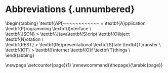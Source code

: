 # Abbreviations {.unnumbered}

\begin{tabbing}
\textbf{API}~~~~~~~~~~~~ \= \textbf{A}pplication \textbf{P}rogramming \textbf{I}nterface \\  
\textbf{JSON} \> \textbf{J}ava\textbf{S}cript \textbf{O}bject \textbf{N}otation \\  
\textbf{REST} \> \textbf{Re}presentational \textbf{S}tate \textbf{T}ransfer \\  
\textbf{IOT} \> \textbf{I}nternet \textbf{O}f \textbf{T}things \\  
\end{tabbing}

\newpage
\setcounter{page}{1}
\renewcommand{\thepage}{\arabic{page}}

